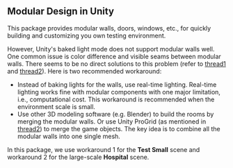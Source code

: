 ## Modular Design in Unity

This package provides modular walls, doors, windows, etc., for quickly building and customizing you own testing environment. 

However, Unity's baked light mode does not support modular walls well. One common issue is color difference and visible seams between modular walls. There seems to be no direct solutions to this problem (refer to [thread1](https://forum.unity.com/threads/plm-seams-in-modular-walls.804270/) and [thread2](https://forum.unity.com/threads/unity-baked-gi-bleeding-artefact-with-modular-scene.1289039/)). Here is two recommended workaround:

- Instead of baking lights for the walls, use real-time lighting. Real-time lighting works fine with modular components with one major limitation, i.e., computational cost. This workaround is recommended when the environment scale is small.
- Use other 3D modeling software (e.g. Blender) to build the rooms by merging the modular walls. Or use Unity ProGrid (as mentioned in [thread2](https://forum.unity.com/threads/unity-baked-gi-bleeding-artefact-with-modular-scene.1289039/)) to merge the game objects. The key idea is to combine all the modular walls into one single mesh.

In this package, we use workaround 1 for the **Test Small** scene and workaround 2 for the large-scale **Hospital** scene.